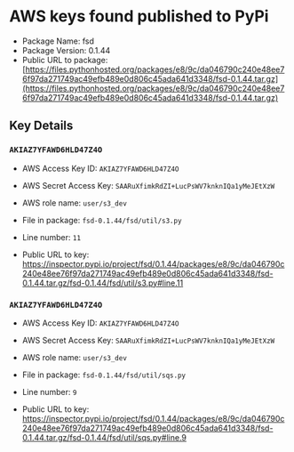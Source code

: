 # AWS keys found published to PyPi

* Package Name: fsd
* Package Version: 0.1.44
* Public URL to package: [https://files.pythonhosted.org/packages/e8/9c/da046790c240e48ee76f97da271749ac49efb489e0d806c45ada641d3348/fsd-0.1.44.tar.gz](https://files.pythonhosted.org/packages/e8/9c/da046790c240e48ee76f97da271749ac49efb489e0d806c45ada641d3348/fsd-0.1.44.tar.gz)

## Key Details

### `AKIAZ7YFAWD6HLD47Z4O`

* AWS Access Key ID: `AKIAZ7YFAWD6HLD47Z4O`
* AWS Secret Access Key: `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` 
* AWS role name: `user/s3_dev`
* File in package: `fsd-0.1.44/fsd/util/s3.py`
* Line number: `11`

* Public URL to key: https://inspector.pypi.io/project/fsd/0.1.44/packages/e8/9c/da046790c240e48ee76f97da271749ac49efb489e0d806c45ada641d3348/fsd-0.1.44.tar.gz/fsd-0.1.44/fsd/util/s3.py#line.11



### `AKIAZ7YFAWD6HLD47Z4O`

* AWS Access Key ID: `AKIAZ7YFAWD6HLD47Z4O`
* AWS Secret Access Key: `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` 
* AWS role name: `user/s3_dev`
* File in package: `fsd-0.1.44/fsd/util/sqs.py`
* Line number: `9`

* Public URL to key: https://inspector.pypi.io/project/fsd/0.1.44/packages/e8/9c/da046790c240e48ee76f97da271749ac49efb489e0d806c45ada641d3348/fsd-0.1.44.tar.gz/fsd-0.1.44/fsd/util/sqs.py#line.9


